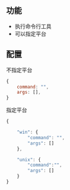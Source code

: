 ## 功能
  - 执行命令行工具
  - 可以指定平台


## 配置

不指定平台
````js
{
    command: "",
    args: [],
}
````

指定平台
````js
{

    "win": {
        "command": "",
        "args": []
    },

    "unix": {
        "command":"",
        "args": []
    }
}
````